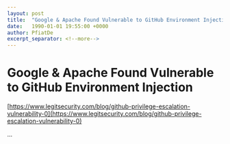```yaml
---
layout: post
title:  "Google & Apache Found Vulnerable to GitHub Environment Injection"
date:   1990-01-01 19:55:00 +0000
author: PfiatDe
excerpt_separator: <!--more-->
---
```


# Google & Apache Found Vulnerable to GitHub Environment Injection

[https://www.legitsecurity.com/blog/github-privilege-escalation-vulnerability-0](https://www.legitsecurity.com/blog/github-privilege-escalation-vulnerability-0)

...
<!--more-->
